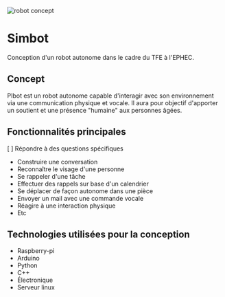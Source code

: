 ![robot concept](https://github.com/guivdh/simbot/blob/master/ressource/images/h8D2F51EA.jpg)
# Simbot
Conception d'un robot autonome dans le cadre du TFE à l'EPHEC.

## Concept
PIbot est un robot autonome capable d'interagir avec son environnement via une communication physique et vocale.
Il aura pour objectif d'apporter un soutient et une présence "humaine" aux personnes âgées.

## Fonctionnalités principales
[ ] Répondre à des questions spécifiques
* Construire une conversation
* Reconnaître le visage d'une personne
* Se rappeler d'une tâche
* Effectuer des rappels sur base d'un calendrier
* Se déplacer de façon autonome dans une pièce
* Envoyer un mail avec une commande vocale
* Réagire à une interaction physique
* Etc

## Technologies utilisées pour la conception
* Raspberry-pi
* Arduino
* Python
* C++
* Électronique
* Serveur linux
